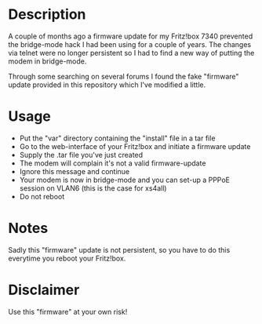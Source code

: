 # Description

A couple of months ago a firmware update for my Fritz!box 7340 prevented the bridge-mode hack I had been using for a couple of years.
The changes via telnet were no longer persistent so I had to find a new way of putting the modem in bridge-mode.

Through some searching on several forums I found the fake "firmware" update provided in this repository which I've modified a little.

# Usage

- Put the "var" directory containing the "install" file in a tar file
- Go to the web-interface of your Fritz!box and initiate a firmware update 
- Supply the .tar file you've just created
- The modem will complain it's not a valid firmware-update
- Ignore this message and continue
- Your modem is now in bridge-mode and you can set-up a PPPoE session on VLAN6 (this is the case for xs4all)
- Do not reboot

# Notes

Sadly this "firmware" update is not persistent, so you have to do this everytime you reboot your Fritz!box.

# Disclaimer

Use this "firmware" at your own risk!
